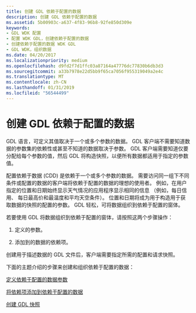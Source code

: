 ```yaml
---
title: 创建 GDL 依赖于配置的数据
description: 创建 GDL 依赖于配置的数据
ms.assetid: 5b00903c-a637-4f83-96b8-92fe850d309e
keywords:
- GDL WDK 配置
- 配置 WDK GDL，创建依赖于配置的数据
- 创建依赖于配置的数据 WDK GDL
- GDL WDK，组织数据
ms.date: 04/20/2017
ms.localizationpriority: medium
ms.openlocfilehash: d9fd2f7d1ffc03a87164a47776dc77830b6db3d3
ms.sourcegitcommit: a33b7978e22d5bb9f65ca7056f955319049a2e4c
ms.translationtype: MT
ms.contentlocale: zh-CN
ms.lasthandoff: 01/31/2019
ms.locfileid: "56544499"
---
```

# <a name="creating-gdl-configuration-dependent-data"></a>创建 GDL 依赖于配置的数据


GDL 语言，可定义其值取决于一个或多个参数的数据。 GDL 客户端不需要知道数据的参数集的依赖性或甚至不知道的数据取决于参数。 GDL 客户端需要知道仅要分配给每个参数的值，然后 GDL 将构造快照，以便所有数据都适用于指定的参数值。

配置依赖于数据 (CDD) 是依赖于一个或多个参数的数据。 需要访问同一组下不同条件或配置的数据的客户端将依赖于配置的数据的理想的使用者。 例如，在用户指定的位置和日期始终显示天气情况的应用程序显示相同的信息 （例如，每日信用、 每日最高价和最温度和平均天空条件）。 位置和日期将成为用于构造用于获取数据的快照的配置的参数。 GDL 轻松，可将数据组织到依赖于配置的窗体。

若要使用 GDL 将数据组织到依赖于配置的窗体，请按照这两个步骤操作：

1.  定义的参数。

2.  添加到的数据的依赖项。

创建用于描述数据的 GDL 文件后，客户端需要指定所需的配置和请求快照。

下面的主题介绍的步骤来创建和组织依赖于配置的数据：

[定义依赖于配置的数据参数](defining-the-configuration-dependent-data-parameters.md)

[将依赖项添加到依赖于配置的数据](adding-dependencies-to-the-configuration-dependent-data.md)

[创建 GDL 快照](creating-gdl-snapshots.md)

 

 




